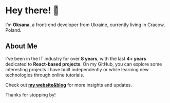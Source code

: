 # Hey there! 👋

I’m **Oksana**, a front-end developer from Ukraine, currently living in Cracow, Poland.

## About Me

I've been in the IT industry for over **8 years**, with the last **4+ years** dedicated to **React-based projects**. 
On my GitHub, you can explore some interesting projects I have built independently or while learning new technologies through online tutorials.

Check out [**my website&blog**](https://www.korobanova.com/en) for more insights and updates. 

Thanks for stopping by!

<!--
**OksanaKorobanova/oksanakorobanova** is a ✨ _special_ ✨ repository because its `README.md` (this file) appears on your GitHub profile.

Here are some ideas to get you started:

- 🔭 I’m currently working on ...
- 🌱 I’m currently learning ...
- 👯 I’m looking to collaborate on ...
- 🤔 I’m looking for help with ...
- 💬 Ask me about ...
- 📫 How to reach me: ...
- 😄 Pronouns: ...
- ⚡ Fun fact: ...
-->
